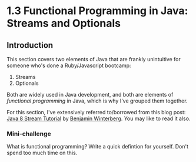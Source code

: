 # 1.3 Functional Programming in Java: Streams and Optionals

## Introduction

This section covers two elements of Java that are frankly unintuitive for someone who's done a Ruby/Javascript bootcamp:

1. Streams
2. Optionals

Both are widely used in Java development, and both are elements of *functional programming* in Java, which is why I've grouped them together.

For this section, I've extensively referred to/borrowed from this blog post: [Java 8 Stream Tutorial](http://winterbe.com/posts/2014/07/31/java8-stream-tutorial-examples/) by [Benjamin Winterberg](http://winterbe.com/). You may like to read it also.

### Mini-challenge
What is functional programming? Write a quick defintion for yourself. Don't spend too much time on this. 
